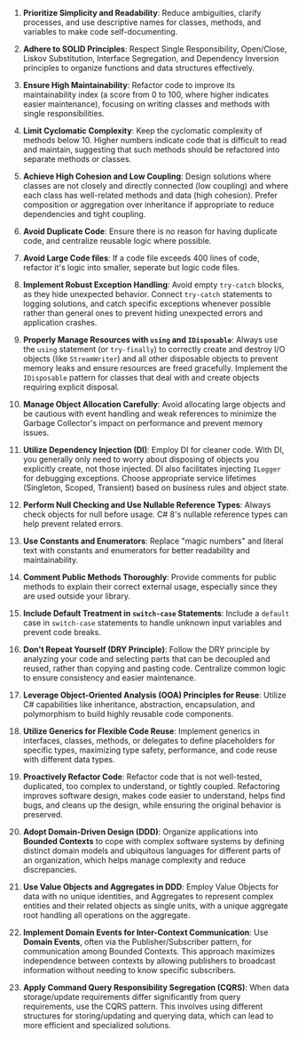 1.  **Prioritize Simplicity and Readability**: Reduce ambiguities, clarify processes, and use descriptive names for classes, methods, and variables to make code self-documenting.
2.  **Adhere to SOLID Principles**: Respect Single Responsibility, Open/Close, Liskov Substitution, Interface Segregation, and Dependency Inversion principles to organize functions and data structures effectively.
3.  **Ensure High Maintainability**: Refactor code to improve its maintainability index (a score from 0 to 100, where higher indicates easier maintenance), focusing on writing classes and methods with single responsibilities.
4.  **Limit Cyclomatic Complexity**: Keep the cyclomatic complexity of methods below 10. Higher numbers indicate code that is difficult to read and maintain, suggesting that such methods should be refactored into separate methods or classes.
5.  **Achieve High Cohesion and Low Coupling**: Design solutions where classes are not closely and directly connected (low coupling) and where each class has well-related methods and data (high cohesion). Prefer composition or aggregation over inheritance if appropriate to reduce dependencies and tight coupling.
6.  **Avoid Duplicate Code**: Ensure there is no reason for having duplicate code, and centralize reusable logic where possible.
7.  **Avoid Large Code files**: If a code file exceeds 400 lines of code, refactor it's logic into smaller, seperate but logic code files.
8.  **Implement Robust Exception Handling**: Avoid empty `try-catch` blocks, as they hide unexpected behavior. Connect `try-catch` statements to logging solutions, and catch specific exceptions whenever possible rather than general ones to prevent hiding unexpected errors and application crashes.
9.  **Properly Manage Resources with `using` and `IDisposable`**: Always use the `using` statement (or `try-finally`) to correctly create and destroy I/O objects (like `StreamWriter`) and all other disposable objects to prevent memory leaks and ensure resources are freed gracefully. Implement the `IDisposable` pattern for classes that deal with and create objects requiring explicit disposal.
10. **Manage Object Allocation Carefully**: Avoid allocating large objects and be cautious with event handling and weak references to minimize the Garbage Collector's impact on performance and prevent memory issues.
11. **Utilize Dependency Injection (DI)**: Employ DI for cleaner code. With DI, you generally only need to worry about disposing of objects you explicitly create, not those injected. DI also facilitates injecting `ILogger` for debugging exceptions. Choose appropriate service lifetimes (Singleton, Scoped, Transient) based on business rules and object state.
12. **Perform Null Checking and Use Nullable Reference Types**: Always check objects for null before usage. C# 8's nullable reference types can help prevent related errors.
13. **Use Constants and Enumerators**: Replace "magic numbers" and literal text with constants and enumerators for better readability and maintainability.
14. **Comment Public Methods Thoroughly**: Provide comments for public methods to explain their correct external usage, especially since they are used outside your library.
15. **Include Default Treatment in `switch-case` Statements**: Include a `default` case in `switch-case` statements to handle unknown input variables and prevent code breaks.

17. **Don't Repeat Yourself (DRY Principle)**: Follow the DRY principle by analyzing your code and selecting parts that can be decoupled and reused, rather than copying and pasting code. Centralize common logic to ensure consistency and easier maintenance.
18. **Leverage Object-Oriented Analysis (OOA) Principles for Reuse**: Utilize C# capabilities like inheritance, abstraction, encapsulation, and polymorphism to build highly reusable code components.
19. **Utilize Generics for Flexible Code Reuse**: Implement generics in interfaces, classes, methods, or delegates to define placeholders for specific types, maximizing type safety, performance, and code reuse with different data types.
20. **Proactively Refactor Code**: Refactor code that is not well-tested, duplicated, too complex to understand, or tightly coupled. Refactoring improves software design, makes code easier to understand, helps find bugs, and cleans up the design, while ensuring the original behavior is preserved.

22. **Adopt Domain-Driven Design (DDD)**: Organize applications into **Bounded Contexts** to cope with complex software systems by defining distinct domain models and ubiquitous languages for different parts of an organization, which helps manage complexity and reduce discrepancies.
23. **Use Value Objects and Aggregates in DDD**: Employ Value Objects for data with no unique identities, and Aggregates to represent complex entities and their related objects as single units, with a unique aggregate root handling all operations on the aggregate.
24. **Implement Domain Events for Inter-Context Communication**: Use **Domain Events**, often via the Publisher/Subscriber pattern, for communication among Bounded Contexts. This approach maximizes independence between contexts by allowing publishers to broadcast information without needing to know specific subscribers.
25. **Apply Command Query Responsibility Segregation (CQRS)**: When data storage/update requirements differ significantly from query requirements, use the CQRS pattern. This involves using different structures for storing/updating and querying data, which can lead to more efficient and specialized solutions.